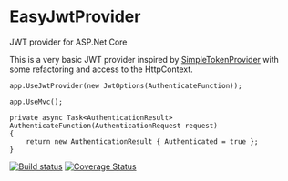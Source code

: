 # EasyJwtProvider
JWT provider for ASP.Net Core

This is a very basic JWT provider  inspired by [SimpleTokenProvider](https://github.com/nbarbettini/SimpleTokenProvider) with some refactoring and access to the HttpContext.

```
app.UseJwtProvider(new JwtOptions(AuthenticateFunction));

app.UseMvc();

private async Task<AuthenticationResult> AuthenticateFunction(AuthenticationRequest request)
{
    return new AuthenticationResult { Authenticated = true };
}

```

[![Build status](https://ci.appveyor.com/api/projects/status/ni4e1w597vtekm1u?svg=true)](https://ci.appveyor.com/project/ipjohnson/easyjwtprovider) [![Coverage Status](https://coveralls.io/repos/github/ipjohnson/EasyJwtProvider/badge.svg?branch=master)](https://coveralls.io/github/ipjohnson/EasyJwtProvider?branch=master)


